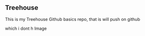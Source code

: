 ## Treehouse

This is my Treehouse Github basics repo, that is will push on github



which i dont h
Image 


